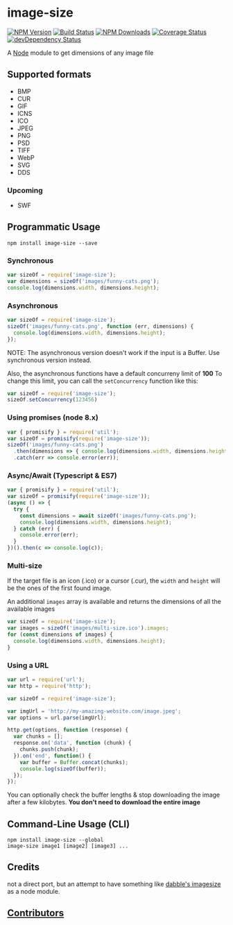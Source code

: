 # image-size

[![NPM Version](https://img.shields.io/npm/v/image-size.svg)](https://www.npmjs.com/package/image-size)
[![Build Status](https://travis-ci.org/image-size/image-size.svg?branch=master)](https://travis-ci.org/image-size/image-size)
[![NPM Downloads](https://img.shields.io/npm/dm/image-size.svg)](http://npm-stat.com/charts.html?package=image-size&author=&from=&to=)
[![Coverage Status](https://img.shields.io/coveralls/image-size/image-size/master.svg)](https://coveralls.io/github/image-size/image-size?branch=master)
[![devDependency Status](https://david-dm.org/image-size/image-size/dev-status.svg)](https://david-dm.org/image-size/image-size#info=devDependencies)

A [Node](https://nodejs.org/en/) module to get dimensions of any image file

## Supported formats

* BMP
* CUR
* GIF
* ICNS
* ICO
* JPEG
* PNG
* PSD
* TIFF
* WebP
* SVG
* DDS

### Upcoming

* SWF

## Programmatic Usage

```shell
npm install image-size --save
```

### Synchronous

```javascript
var sizeOf = require('image-size');
var dimensions = sizeOf('images/funny-cats.png');
console.log(dimensions.width, dimensions.height);
```

### Asynchronous

```javascript
var sizeOf = require('image-size');
sizeOf('images/funny-cats.png', function (err, dimensions) {
  console.log(dimensions.width, dimensions.height);
});
```

NOTE: The asynchronous version doesn't work if the input is a Buffer. Use synchronous version instead.

Also, the asynchronous functions have a default concurreny limit of **100**
To change this limit, you can call the `setConcurrency` function like this:

```javascript
var sizeOf = require('image-size');
sizeOf.setConcurrency(123456)
```

### Using promises (node 8.x)

```javascript
var { promisify } = require('util');
var sizeOf = promisify(require('image-size'));
sizeOf('images/funny-cats.png')
  .then(dimensions => { console.log(dimensions.width, dimensions.height); })
  .catch(err => console.error(err));
```

### Async/Await (Typescript & ES7)

```javascript
var { promisify } = require('util');
var sizeOf = promisify(require('image-size'));
(async () => {
  try {
    const dimensions = await sizeOf('images/funny-cats.png');
    console.log(dimensions.width, dimensions.height);
  } catch (err) {
    console.error(err);
  }
})().then(c => console.log(c));
```

### Multi-size

If the target file is an icon (.ico) or a cursor (.cur), the `width` and `height` will be the ones of the first found image.

An additional `images` array is available and returns the dimensions of all the available images

```javascript
var sizeOf = require('image-size');
var images = sizeOf('images/multi-size.ico').images;
for (const dimensions of images) {
  console.log(dimensions.width, dimensions.height);
}
```

### Using a URL

```javascript
var url = require('url');
var http = require('http');

var sizeOf = require('image-size');

var imgUrl = 'http://my-amazing-website.com/image.jpeg';
var options = url.parse(imgUrl);

http.get(options, function (response) {
  var chunks = [];
  response.on('data', function (chunk) {
    chunks.push(chunk);
  }).on('end', function() {
    var buffer = Buffer.concat(chunks);
    console.log(sizeOf(buffer));
  });
});
```

You can optionally check the buffer lengths & stop downloading the image after a few kilobytes.
**You don't need to download the entire image**

## Command-Line Usage (CLI)

```shell
npm install image-size --global
image-size image1 [image2] [image3] ...
```

## Credits

not a direct port, but an attempt to have something like
[dabble's imagesize](https://github.com/dabble/imagesize/blob/master/lib/image_size.rb) as a node module.

## [Contributors](Contributors.md)
